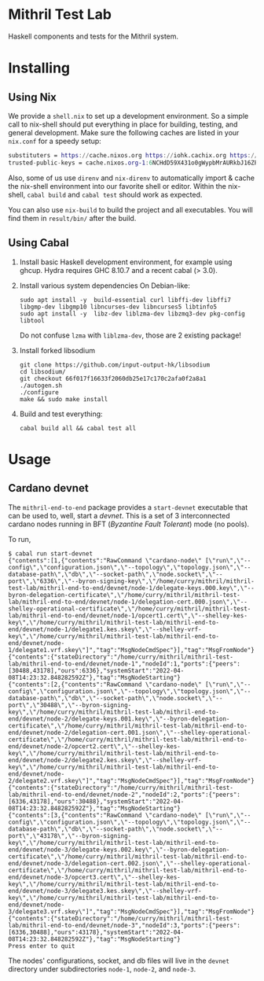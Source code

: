 # Mithril Test Lab

Haskell components and tests for the Mithril system.

# Installing

## Using Nix

We provide a `shell.nix` to set up a development environment. So a simple call to nix-shell should put everything in place for building, testing, and general development.
Make sure the following caches are listed in your `nix.conf` for a speedy setup:

```nix
substituters = https://cache.nixos.org https://iohk.cachix.org https://hydra.iohk.io
trusted-public-keys = cache.nixos.org-1:6NCHdD59X431o0gWypbMrAURkbJ16ZPMQFGspcDShjY= iohk.cachix.org-1:DpRUyj7h7V830dp/i6Nti+NEO2/nhblbov/8MW7Rqoo= hydra.iohk.io:f/Ea+s+dFdN+3Y/G+FDgSq+a5NEWhJGzdjvKNGv0/EQ=
```

Also, some of us use `direnv` and `nix-direnv` to automatically import & cache the nix-shell environment into our favorite shell or editor.
Within the nix-shell, `cabal build` and `cabal test` should work as expected.

You can also use `nix-build` to build the project and all executables. You will find them in `result/bin/` after the build.

## Using Cabal

1. Install basic Haskell development environment, for example using ghcup. Hydra requires GHC 8.10.7 and a recent cabal (> 3.0).
1. Install various system dependencies On Debian-like:

    ```
    sudo apt install -y  build-essential curl libffi-dev libffi7 libgmp-dev libgmp10 libncurses-dev libncurses5 libtinfo5
    sudo apt install -y  libz-dev liblzma-dev libzmq3-dev pkg-config libtool
    ```

    Do not confuse `lzma` with `liblzma-dev`, those are 2 existing package!
1. Install forked libsodium

    ```
    git clone https://github.com/input-output-hk/libsodium
    cd libsodium/
    git checkout 66f017f16633f2060db25e17c170c2afa0f2a8a1
    ./autogen.sh
    ./configure
    make && sudo make install
    ```
1. Build and test everything:

    ```
    cabal build all && cabal test all
    ```

# Usage

## Cardano devnet

The `mithril-end-to-end` package provides a `start-devnet` executable that can be used to, well, start a _devnet_. This is a set of 3 interconnected cardano nodes running in BFT (_Byzantine Fault Tolerant_) mode (no pools).

To run,

```
$ cabal run start-devnet
{"contents":[1,{"contents":"RawCommand \"cardano-node\" [\"run\",\"--config\",\"configuration.json\",\"--topology\",\"topology.json\",\"--database-path\",\"db\",\"--socket-path\",\"node.socket\",\"--port\",\"6336\",\"--byron-signing-key\",\"/home/curry/mithril/mithril-test-lab/mithril-end-to-end/devnet/node-1/delegate-keys.000.key\",\"--byron-delegation-certificate\",\"/home/curry/mithril/mithril-test-lab/mithril-end-to-end/devnet/node-1/delegation-cert.000.json\",\"--shelley-operational-certificate\",\"/home/curry/mithril/mithril-test-lab/mithril-end-to-end/devnet/node-1/opcert1.cert\",\"--shelley-kes-key\",\"/home/curry/mithril/mithril-test-lab/mithril-end-to-end/devnet/node-1/delegate1.kes.skey\",\"--shelley-vrf-key\",\"/home/curry/mithril/mithril-test-lab/mithril-end-to-end/devnet/node-1/delegate1.vrf.skey\"]","tag":"MsgNodeCmdSpec"}],"tag":"MsgFromNode"}
{"contents":{"stateDirectory":"/home/curry/mithril/mithril-test-lab/mithril-end-to-end/devnet/node-1","nodeId":1,"ports":{"peers":[30488,43178],"ours":6336},"systemStart":"2022-04-08T14:23:32.848282592Z"},"tag":"MsgNodeStarting"}
{"contents":[2,{"contents":"RawCommand \"cardano-node\" [\"run\",\"--config\",\"configuration.json\",\"--topology\",\"topology.json\",\"--database-path\",\"db\",\"--socket-path\",\"node.socket\",\"--port\",\"30488\",\"--byron-signing-key\",\"/home/curry/mithril/mithril-test-lab/mithril-end-to-end/devnet/node-2/delegate-keys.001.key\",\"--byron-delegation-certificate\",\"/home/curry/mithril/mithril-test-lab/mithril-end-to-end/devnet/node-2/delegation-cert.001.json\",\"--shelley-operational-certificate\",\"/home/curry/mithril/mithril-test-lab/mithril-end-to-end/devnet/node-2/opcert2.cert\",\"--shelley-kes-key\",\"/home/curry/mithril/mithril-test-lab/mithril-end-to-end/devnet/node-2/delegate2.kes.skey\",\"--shelley-vrf-key\",\"/home/curry/mithril/mithril-test-lab/mithril-end-to-end/devnet/node-2/delegate2.vrf.skey\"]","tag":"MsgNodeCmdSpec"}],"tag":"MsgFromNode"}
{"contents":{"stateDirectory":"/home/curry/mithril/mithril-test-lab/mithril-end-to-end/devnet/node-2","nodeId":2,"ports":{"peers":[6336,43178],"ours":30488},"systemStart":"2022-04-08T14:23:32.848282592Z"},"tag":"MsgNodeStarting"}
{"contents":[3,{"contents":"RawCommand \"cardano-node\" [\"run\",\"--config\",\"configuration.json\",\"--topology\",\"topology.json\",\"--database-path\",\"db\",\"--socket-path\",\"node.socket\",\"--port\",\"43178\",\"--byron-signing-key\",\"/home/curry/mithril/mithril-test-lab/mithril-end-to-end/devnet/node-3/delegate-keys.002.key\",\"--byron-delegation-certificate\",\"/home/curry/mithril/mithril-test-lab/mithril-end-to-end/devnet/node-3/delegation-cert.002.json\",\"--shelley-operational-certificate\",\"/home/curry/mithril/mithril-test-lab/mithril-end-to-end/devnet/node-3/opcert3.cert\",\"--shelley-kes-key\",\"/home/curry/mithril/mithril-test-lab/mithril-end-to-end/devnet/node-3/delegate3.kes.skey\",\"--shelley-vrf-key\",\"/home/curry/mithril/mithril-test-lab/mithril-end-to-end/devnet/node-3/delegate3.vrf.skey\"]","tag":"MsgNodeCmdSpec"}],"tag":"MsgFromNode"}
{"contents":{"stateDirectory":"/home/curry/mithril/mithril-test-lab/mithril-end-to-end/devnet/node-3","nodeId":3,"ports":{"peers":[6336,30488],"ours":43178},"systemStart":"2022-04-08T14:23:32.848282592Z"},"tag":"MsgNodeStarting"}
Press enter to quit
```

The nodes' configurations, socket, and db files will live in the `devnet` directory under subdirectories `node-1`, `node-2`, and `node-3`.
